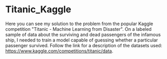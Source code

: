 # Titanic_Kaggle
Here you can see my solution to the problem from the popular Kaggle competition "Titanic - Machine Learning from Disaster".
On a labeled sample of data about the surviving and dead passengers of the infamous ship, I needed to train a model capable of guessing whether a particular passenger survived.
Follow the link for a description of the datasets used: https://www.kaggle.com/competitions/titanic/data.
